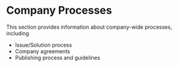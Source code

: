 # Company Processes

This section provides information about company-wide processes, including

* Issue/Solution process
* Company agreements
* Publishing process and guidelines

